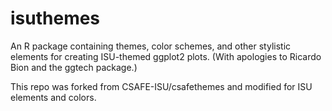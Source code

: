 # isuthemes
An R package containing themes, color schemes, and other stylistic elements for creating ISU-themed ggplot2 plots. (With apologies to Ricardo Bion and the ggtech package.)

This repo was forked from CSAFE-ISU/csafethemes and modified for ISU elements and colors. 
